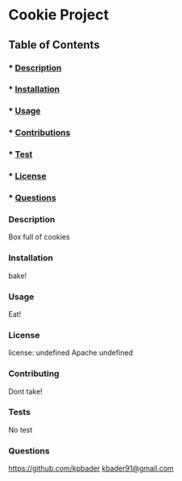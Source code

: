 
# Cookie Project 

## Table of Contents
### * [Description](#description)
### * [Installation](#installationInstructions)
### * [Usage](#usageInfo)
### * [Contributions](#contributionGuide)
### * [Test](#testInstructions)
### * [License](#licenseSelect)
### * [Questions](#githubUsername)


### Description
Box full of cookies 

### Installation 
bake!

### Usage 
Eat!

### License 
license: undefined
Apache
undefined

### Contributing
Dont take!

### Tests
No test

### Questions        
https://github.com/kpbader
kbader91@gmail.com


